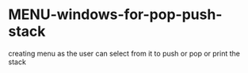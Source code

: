 # MENU-windows-for-pop-push-stack

creating menu as the user can select from it to push or pop or print the stack
